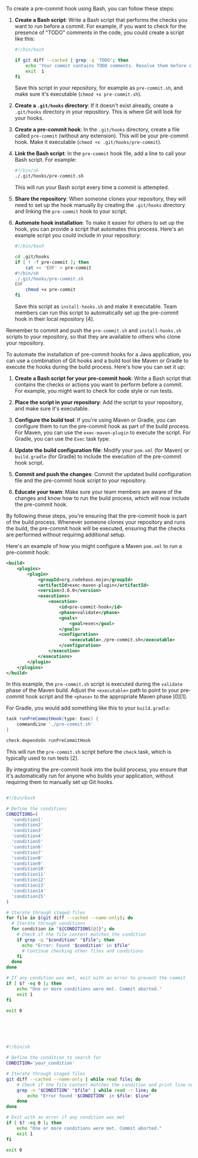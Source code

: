 To create a pre-commit hook using Bash, you can follow these steps:

1. **Create a Bash script**: Write a Bash script that performs the checks you want to run before a commit. For example, if you want to check for the presence of "TODO" comments in the code, you could create a script like this:

   ```bash
   #!/bin/bash

   if git diff --cached | grep -q 'TODO'; then
       echo 'Your commit contains TODO comments. Resolve them before committing.'
       exit  1
   fi
   ```

   Save this script in your repository, for example as `pre-commit.sh`, and make sure it's executable (`chmod +x pre-commit.sh`).

2. **Create a `.git/hooks` directory**: If it doesn't exist already, create a `.git/hooks` directory in your repository. This is where Git will look for your hooks.

3. **Create a pre-commit hook**: In the `.git/hooks` directory, create a file called `pre-commit` (without any extension). This will be your pre-commit hook. Make it executable (`chmod +x .git/hooks/pre-commit`).

4. **Link the Bash script**: In the `pre-commit` hook file, add a line to call your Bash script. For example:

   ```bash
   #!/bin/sh
   ./.git/hooks/pre-commit.sh
   ```

   This will run your Bash script every time a commit is attempted.

5. **Share the repository**: When someone clones your repository, they will need to set up the hook manually by creating the `.git/hooks` directory and linking the `pre-commit` hook to your script.

6. **Automate hook installation**: To make it easier for others to set up the hook, you can provide a script that automates this process. Here's an example script you could include in your repository:

   ```bash
   #!/bin/bash

   cd .git/hooks
   if [ ! -f pre-commit ]; then
       cat << 'EOF' > pre-commit
   #!/bin/sh
   ./.git/hooks/pre-commit.sh
   EOF
       chmod +x pre-commit
   fi
   ```

   Save this script as `install-hooks.sh` and make it executable. Team members can run this script to automatically set up the pre-commit hook in their local repository [4].

Remember to commit and push the `pre-commit.sh` and `install-hooks.sh` scripts to your repository, so that they are available to others who clone your repository.


To automate the installation of pre-commit hooks for a Java application, you can use a combination of Git hooks and a build tool like Maven or Gradle to execute the hooks during the build process. Here's how you can set it up:

1. **Create a Bash script for your pre-commit hook**: Write a Bash script that contains the checks or actions you want to perform before a commit. For example, you might want to check for code style or run tests.

2. **Place the script in your repository**: Add the script to your repository, and make sure it's executable.

3. **Configure the build tool**: If you're using Maven or Gradle, you can configure them to run the pre-commit hook as part of the build process. For Maven, you can use the `exec-maven-plugin` to execute the script. For Gradle, you can use the `Exec` task type.

4. **Update the build configuration file**: Modify your `pom.xml` (for Maven) or `build.gradle` (for Gradle) to include the execution of the pre-commit hook script.

5. **Commit and push the changes**: Commit the updated build configuration file and the pre-commit hook script to your repository.

6. **Educate your team**: Make sure your team members are aware of the changes and know how to run the build process, which will now include the pre-commit hook.

By following these steps, you're ensuring that the pre-commit hook is part of the build process. Whenever someone clones your repository and runs the build, the pre-commit hook will be executed, ensuring that the checks are performed without requiring additional setup.

Here's an example of how you might configure a Maven `pom.xml` to run a pre-commit hook:

```xml
<build>
    <plugins>
        <plugin>
            <groupId>org.codehaus.mojo</groupId>
            <artifactId>exec-maven-plugin</artifactId>
            <version>3.0.0</version>
            <executions>
                <execution>
                    <id>pre-commit-hook</id>
                    <phase>validate</phase>
                    <goals>
                        <goal>exec</goal>
                    </goals>
                    <configuration>
                        <executable>./pre-commit.sh</executable>
                    </configuration>
                </execution>
            </executions>
        </plugin>
    </plugins>
</build>
```

In this example, the `pre-commit.sh` script is executed during the `validate` phase of the Maven build. Adjust the `<executable>` path to point to your pre-commit hook script and the `<phase>` to the appropriate Maven phase [0][1].

For Gradle, you would add something like this to your `build.gradle`:

```groovy
task runPreCommitHook(type: Exec) {
    commandLine './pre-commit.sh'
}

check.dependsOn runPreCommitHook
```

This will run the `pre-commit.sh` script before the `check` task, which is typically used to run tests [2].

By integrating the pre-commit hook into the build process, you ensure that it's automatically run for anyone who builds your application, without requiring them to manually set up Git hooks.


```bash

#!/bin/bash

# Define the conditions
CONDITIONS=(
  'condition1'
  'condition2'
  'condition3'
  'condition4'
  'condition5'
  'condition6'
  'condition7'
  'condition8'
  'condition9'
  'condition10'
  'condition11'
  'condition12'
  'condition13'
  'condition14'
  'condition15'
)

# Iterate through staged files
for file in $(git diff --cached --name-only); do
  # Iterate through conditions
  for condition in "${CONDITIONS[@]}"; do
    # Check if the file content matches the condition
    if grep -q "$condition" "$file"; then
      echo "Error: Found '$condition' in $file"
      # Continue checking other files and conditions
    fi
  done
done

# If any condition was met, exit with an error to prevent the commit
if [ $? -eq 0 ]; then
    echo "One or more conditions were met. Commit aborted."
    exit 1
fi

exit 0






#!/bin/sh

# Define the condition to search for
CONDITION='your_condition'

# Iterate through staged files
git diff --cached --name-only | while read file; do
    # Check if the file content matches the condition and print line numbers
    grep -n "$CONDITION" "$file" | while read -r line; do
        echo "Error found '$CONDITION' in $file: $line"
    done
done

# Exit with an error if any condition was met
if [ $? -eq 0 ]; then
    echo "One or more conditions were met. Commit aborted."
    exit 1
fi

exit 0

```

